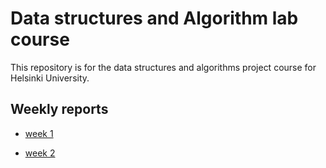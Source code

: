 # Data structures and Algorithm lab course

This repository is for the data structures and algorithms project course for Helsinki University.


## Weekly reports

- [week 1](https://github.com/limi96/compression-algorithm/blob/master/Documentation/week%201%20report.md)

- [week 2](https://github.com/limi96/compression-algorithm/blob/master/Documentation/weekly%20reports/week%202.md)
